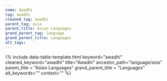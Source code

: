 ```yaml
---
name: Awadhi
tag: awadhi
cleaned_tag: awadhi
parent_tag: asia
parent_title: Asian Languages
grand_parent_tag: language
grand_parent_title: Languages
alt_tags: 
---
```


{% include data-table-template.html 
  keyword="awadhi" 
  cleaned_keyword="awadhi" 
  title="Awadhi"
  ancestor_path="language/asia" 
  parent_title = "Asian Languages"
  grand_parent_title = "Languages"
  alt_keywords=""
  context=""
%}

